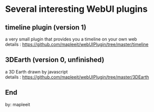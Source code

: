 # Several interesting WebUI plugins

## timeline plugin (version 1)
a very small plugin that provides you a timeline on your own web  
details : https://github.com/mapleeit/webUIPlugin/tree/master/timeline

## 3DEarth (version 0, unfinished)
a 3D Earth drawn by javascript  
details : https://github.com/mapleeit/webUIPlugin/tree/master/3DEarth

## End
by: mapleeit
